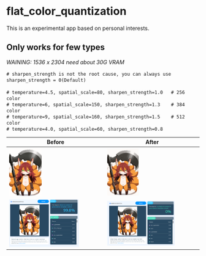 # flat_color_quantization
This is an experimental app based on personal interests.      

## Only works for few types      
*WAINING: 1536 x 2304 need about 30G VRAM*

```
# sharpen_strength is not the root cause, you can always use sharpen_strength = 0(Default)

# temperature=4.5, spatial_scale=80, sharpen_strength=1.0   # 256 color
# temperature=6, spatial_scale=150, sharpen_strength=1.3    # 384 color
# temperature=9, spatial_scale=160, sharpen_strength=1.5    # 512 color
# temperature=4.0, spatial_scale=60, sharpen_strength=0.8   
```

| Before | After |
| --- | --- |
| <img src="https://github.com/mirabarukaso/flat_color_quantization/blob/main/ai_before.png" width=35%> | <img src="https://github.com/mirabarukaso/flat_color_quantization/blob/main/ai_after.png" width=35%> |
| <img src="https://github.com/mirabarukaso/flat_color_quantization/blob/main/example_before.png" width=75%> | <img src="https://github.com/mirabarukaso/flat_color_quantization/blob/main/example_after.png" width=75%> |

